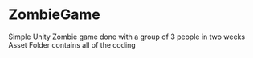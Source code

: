 # ZombieGame
Simple Unity Zombie game done with a group of 3 people in two weeks
Asset Folder contains all of the coding
